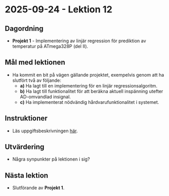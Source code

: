 # 2025-09-24 - Lektion 12

## Dagordning
* **Projekt 1** - Implementering av linjär regression för prediktion av temperatur på ATmega328P (del II).

## Mål med lektionen
* Ha kommit en bit på vägen gällande projektet, exempelvis genom att ha slutfört två av följande:
    * **a)** Ha lagt till en implementering för en linjär regressionsalgoritm.
    * **b)** Ha lagt till funktionalitet för att beräkna aktuell inspänning utefter AD-omvandlad insignal.
    * **c)** Ha implementerat nödvändig hårdvarufunktionalitet i systemet.

## Instruktioner
* Läs uppgiftsbeskrivningen [här](../2025-09-19/Projekt%20I%20–%20Regressionsmodell%20i%20ett%20inbyggt%20system.pdf).

## Utvärdering
* Några synpunkter på lektionen i sig?

## Nästa lektion
* Slutförande av **Projekt 1**.